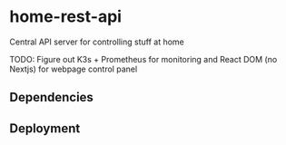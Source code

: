 # home-rest-api

Central API server for controlling stuff at home

TODO: Figure out K3s + Prometheus for monitoring and React DOM (no Nextjs) for webpage control panel

## Dependencies

## Deployment
